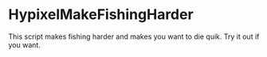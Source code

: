 # HypixelMakeFishingHarder
This script makes fishing harder and makes you want to die quik. Try it out if you want.
